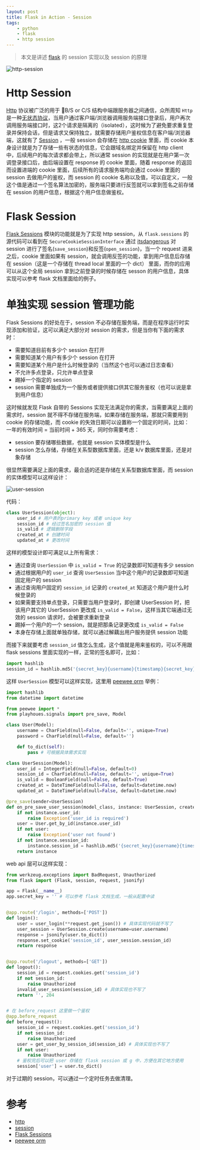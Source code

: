 ```yaml
---
layout: post
title: Flask in Action - Session
tags: 
    - python
    - flask
    - http session
---
```

> 本文是讲述 [flask](https://flask.palletsprojects.com/en/1.1.x/) 的 session 实现以及 session 的原理

![http-session](../assets/images/http-session.jpg)

# Http Session

[Http](https://en.wikipedia.org/wiki/Hypertext_Transfer_Protocol) 协议被广泛的用于 B/S or C/S 结构中端跟服务器之间通信，众所周知 `Http` 是一种[无状态协议](https://en.wikipedia.org/wiki/Stateless_protocol)，当用户通过客户端/浏览器调用服务端接口登录后，用户再次调用服务端接口时，这2个请求是隔离的（isolated），这时候为了避免要求重复登录并保持会话，但是请求又保持独立，就需要存储用户鉴权信息在客户端/浏览器端，这就有了 [Session](https://en.wikipedia.org/wiki/Session_(computer_science)) ，一般 session 会存储在 [http cookie](https://en.wikipedia.org/wiki/HTTP_cookie) 里面，而 cookie 本身设计就是为了存储一些有状态的信息，它会跟域名绑定并保留在 http client 中，后续用户的每次请求都会带上，所以通常 session 的实现就是在用户第一次调登录接口后，由后端设置在 response 的 cookie 里面，随着 response 的返回而设置进端的 cookie 里面，后续所有的请求服务端均会通过 cookie 里面的 session 去做用户的鉴权，而 session 的 cookie 名称以及值，可以自定义，一般这个值是通过一个签名算法加密的，服务端只要进行反签就可以拿到签名之前存储在 session 的用户信息，根据这个用户信息做鉴权。

# Flask Session

[Flask Sessions](https://flask.palletsprojects.com/en/1.1.x/quickstart/#sessions) 模块的功能就是为了实现 http session，从 `flask.sessions` 的源代码可以看到在 `SecureCookieSessionInterface` 通过 [itsdangerous](https://itsdangerous.palletsprojects.com/en/1.1.x/) 对 session 进行了签名(`save_session`)和反签(`open_session`)，当一个 request 进来之后，cookie 里面如果有 session，就会调用反签的功能，拿到用户信息后存储在 session（这是一个存储在 thread local 里面的一个 dict） 里面，而你的应用可以从这个全局 session 拿到之前登录的时候存储在 sesson 的用户信息，具体实现可以参考 flask 文档里面给的例子。

# 单独实现 session 管理功能

Flask Sessions 的好处在于，session 不必存储在服务端，而是在程序运行时实现添加和验证，这可以满足大部分对 session 的需求，但是当你有下面的需求时：

- 需要知道目前有多少个 session 在打开
- 需要知道某个用户有多少个 session 在打开
- 需要知道某个用户是什么时候登录的（当然这个也可以通过日志查看）
- 不允许多点登录，只允许单点登录
- 踢掉一个指定的 session
- session 需要单独成为一个服务或者提供接口供其它服务鉴权（也可以说是拿到用户信息）

这时候就发现 Flask 自带的 Sessions 实现无法满足你的需求，当需要满足上面的需求时，session 就不得不存储在服务端，如果存储在服务端，那就只需要用到 cookie 的存储功能，而 cookie 的失效日期可以设置称一个固定的时间，比如：一年的有效时间 = 当前时间 + 365 天，同时你需要考虑：

- session 要存储哪些数据，也就是 session 实体模型是什么
- session 怎么存储，存储在关系型数据库里面，还是 k/v 数据库里面，还是对象存储

很显然需要满足上面的需求，最合适的还是存储在关系型数据库里面，而 session 的实体模型可以这样设计：

![user-session](../assets/images/user-session.png)

代码：

```python
class UserSession(object):
    user_id # 用户表的primary key 或者 unique key
    session_id # 经过签名加密的 session 值
    is_valid # 逻辑删除字段
    created_at # 创建时间
    updated_at # 更改时间
```

这样的模型设计即可满足以上所有需求：

- 通过查询 `UserSession` 中 `is_valid = True` 的记录数即可知道有多少 session
- 通过根据用户的 `user_id` 查询 `UserSession` 当中这个用户的记录数即可知道固定用户的 session
- 通过查询用户固定的 `session_id` 记录的 `created_at` 知道这个用户是什么时候登录的
- 如果需要支持单点登录，只需要当用户登录时，即创建 UserSession 时，把该用户其它的 UserSession 更改成 `is_valid = False`，这样当其它端通过无效的 session 请求时，会被要求重新登录
- 踢掉一个用户的一个 session，就是把那条记录更改成 `is_valid = False`
- 本身在存储上面就单独存储，就可以通过解藕出用户服务提供 session 功能

而接下来就要考虑 `session_id` 值怎么生成，这个值就是用来鉴权的，可以不用跟 flask sessions 里面实现的一样，正常的签名即可，比如：

```python
import hashlib
session_id = hashlib.md5('{secret_key}{username}{timestamp}{secret_key}'.format(secrey_key='', username='', timestamp='').encode('utf-8')) # username 需要在 user model 里面是唯一的
```

这样 `UserSession` 模型可以这样实现，这里用 [peewee orm](http://docs.peewee-orm.com/en/latest/) 举例：

```python
import hashlib
from datetime import datetime

from peewee import *
from playhoues.signals import pre_save, Model

class User(Model):
    username = CharField(null=False, default='', unique=True)
    password = CharField(null=False, default='')

    def to_dict(self):
        pass # 可根据具体需求实现

class UserSession(Model):
    user_id = IntegerField(null=False, default=0)
    session_id = CharField(null=False, default='', unique=True)
    is_valid = BooleanField(null=False, default=True)
    created_at = DateTimeField(null=False, default=datetime.now)
    updated_at = DateTimeField(null=False, default=datetime.now)

@pre_save(sender=UserSession)
def on_pre_save_user_session(model_class, instance: UserSession, created):
    if not instance.user_id:
        raise Exception('user_id is required')
    user = User.get_by_id(instance.user_id)
    if not user:
        raise Exception('user not found')
    if not instance.session_id:
        instance.session_id = hashlib.md5('{secret_key}{username}{timestamp}{secret_key}'.format(secrey_key='', username=user.username, timestamp=int(datetime.now().timestamp())).encode('utf-8'))
    return instance
```

web api 层可以这样实现：

```python
from werkzeug.exceptions import BadRequest, Unauthorized
from flask import (Flask, session, request, jsonify)

app = Flask(__name__)
app.secret_key = '' # 可以参考 flask 文档生成，一般从配置中读


@app.route('/login', methods=['POST'])
def login():
    user = user_login(**request.get_json()) # 具体实现代码就不写了
    user_session = UserSession.create(username=user.username)
    response = jsonify(user.to_dict())
    response.set_cookie('session_id', user_session.session_id)
    return response


@app.route('/logout', methods=['GET'])
def logout():
    session_id = request.cookies.get('session_id')
    if not session_id:
        raise Unauthorized
    invalid_user_session(session_id) # 具体实现也不写了
    return '', 204


# 在 before_request 这里做一个鉴权
@app.before_request
def before_request():
    session_id = request.cookies.get('session_id')
    if not session_id:
        raise Unauthorized
    user = get_user_by_session_id(session_id) # 具体实现也不写了
    if not user:
        raise Unauthorized
    # 鉴权完后可以把 user 存储在 flask session 或 g 中，方便在其它地方使用
    session['user'] = user.to_dict()
```

对于过期的 session，可以通过一个定时任务去做清理。

# 参考

- [http](https://en.wikipedia.org/wiki/Hypertext_Transfer_Protocol)
- [session](https://en.wikipedia.org/wiki/Session_(computer_science))
- [Flask Sessions](https://flask.palletsprojects.com/en/1.1.x/quickstart/#sessions)
- [peewee orm](http://docs.peewee-orm.com/en/latest/)
